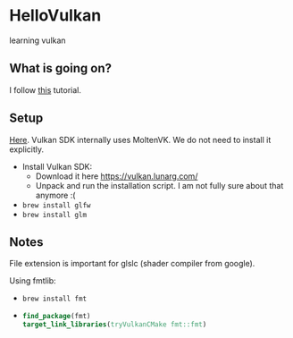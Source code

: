 # HelloVulkan
learning vulkan


## What is going on?

I follow [this](https://vulkan-tutorial.com/) tutorial.

## Setup

[Here](https://vulkan-tutorial.com/Development_environment#page_MacOS). Vulkan SDK internally uses MoltenVK. We do not need to install it explicitly.

* Install Vulkan SDK:
    * Download it here https://vulkan.lunarg.com/
    * Unpack and run the installation script. I am not fully sure about that anymore :( 
*  `brew install glfw`
*  `brew install glm`




## Notes

File extension is important for glslc (shader compiler from google).

Using fmtlib:
* `brew install fmt`
* ```cmake
  find_package(fmt)
  target_link_libraries(tryVulkanCMake fmt::fmt)
  ```
  